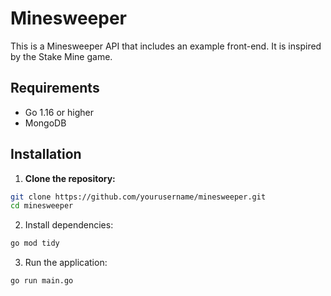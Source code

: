 # Minesweeper

This is a Minesweeper API that includes an example front-end. It is inspired by the Stake Mine game. 


## Requirements

- Go 1.16 or higher
- MongoDB

## Installation

1. **Clone the repository:**
```sh
git clone https://github.com/yourusername/minesweeper.git
cd minesweeper
```

2. Install dependencies:
```sh
go mod tidy
```

3. Run the application:
```
go run main.go
```

